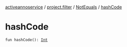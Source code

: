 [activeannoservice](../../index.md) / [project.filter](../index.md) / [NotEquals](index.md) / [hashCode](./hash-code.md)

# hashCode

`fun hashCode(): `[`Int`](https://kotlinlang.org/api/latest/jvm/stdlib/kotlin/-int/index.html)